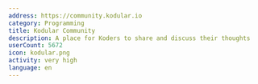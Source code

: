 ```yaml
---
address: https://community.kodular.io
category: Programming
title: Kodular Community
description: A place for Koders to share and discuss their thoughts
userCount: 5672
icon: kodular.png
activity: very high
language: en
---
```

